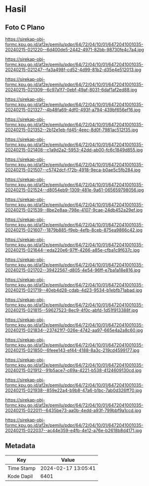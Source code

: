 # Hasil

## Foto C Plano

https://sirekap-obj-formc.kpu.go.id/af2e/pemilu/pdpr/64/72/04/10/01/6472041001035-20240215-021220--6d400de5-2442-4971-82bb-98730fe4c7a4.jpg

https://sirekap-obj-formc.kpu.go.id/af2e/pemilu/pdpr/64/72/04/10/01/6472041001035-20240215-021247--fa3a498f-cd52-4d99-81b2-d35e4e512013.jpg

https://sirekap-obj-formc.kpu.go.id/af2e/pemilu/pdpr/64/72/04/10/01/6472041001035-20240215-021309--6c97a1f7-0ebf-49af-8031-6daf1af2ed88.jpg

https://sirekap-obj-formc.kpu.go.id/af2e/pemilu/pdpr/64/72/04/10/01/6472041001035-20240215-021327--4b48fa69-4df0-493f-a794-439bf656ef16.jpg

https://sirekap-obj-formc.kpu.go.id/af2e/pemilu/pdpr/64/72/04/10/01/6472041001035-20240215-021352--2b12e1eb-fd45-4eec-8d0f-7981ac512f35.jpg

https://sirekap-obj-formc.kpu.go.id/af2e/pemilu/pdpr/64/72/04/10/01/6472041001035-20240215-021408--c1a9d2a2-5953-42dd-ab00-fc6c1849d855.jpg

https://sirekap-obj-formc.kpu.go.id/af2e/pemilu/pdpr/64/72/04/10/01/6472041001035-20240215-021507--c5742dcf-f72b-4918-9eca-b0ae5c5fb284.jpg

https://sirekap-obj-formc.kpu.go.id/af2e/pemilu/pdpr/64/72/04/10/01/6472041001035-20240215-021524--d8054eb9-1309-481e-9a61-065659798056.jpg

https://sirekap-obj-formc.kpu.go.id/af2e/pemilu/pdpr/64/72/04/10/01/6472041001035-20240215-021539--8be2e8aa-798e-4107-9cae-24db452a29ef.jpg

https://sirekap-obj-formc.kpu.go.id/af2e/pemilu/pdpr/64/72/04/10/01/6472041001035-20240215-021607--1879b885-f9eb-4efb-8ceb-875ea9866c42.jpg

https://sirekap-obj-formc.kpu.go.id/af2e/pemilu/pdpr/64/72/04/10/01/6472041001035-20240215-021644--eda220e6-97ff-4266-a85e-cfba1c9f637c.jpg

https://sirekap-obj-formc.kpu.go.id/af2e/pemilu/pdpr/64/72/04/10/01/6472041001035-20240215-021702--39422567-d805-4e54-96ff-e7ba1a18e816.jpg

https://sirekap-obj-formc.kpu.go.id/af2e/pemilu/pdpr/64/72/04/10/01/6472041001035-20240215-021719--40eb4d28-cdab-4d23-9534-b1ebfb71abad.jpg

https://sirekap-obj-formc.kpu.go.id/af2e/pemilu/pdpr/64/72/04/10/01/6472041001035-20240215-021815--59627523-8ec9-4f0c-abfd-1d51f913388f.jpg

https://sirekap-obj-formc.kpu.go.id/af2e/pemilu/pdpr/64/72/04/10/01/6472041001035-20240215-021834--237421f7-026e-4742-aa97-665e4a2a8c60.jpg

https://sirekap-obj-formc.kpu.go.id/af2e/pemilu/pdpr/64/72/04/10/01/6472041001035-20240215-021850--6feee143-ef44-4188-8a3c-219cd4599177.jpg

https://sirekap-obj-formc.kpu.go.id/af2e/pemilu/pdpr/64/72/04/10/01/6472041001035-20240215-021912--91b5ace7-c69a-4221-b538-4124609130cd.jpg

https://sirekap-obj-formc.kpu.go.id/af2e/pemilu/pdpr/64/72/04/10/01/6472041001035-20240215-021938--859e22a4-b9b8-47a6-b1bc-7ab0d326ff70.jpg

https://sirekap-obj-formc.kpu.go.id/af2e/pemilu/pdpr/64/72/04/10/01/6472041001035-20240215-022011--6435be73-aa0b-4edd-a93f-799bbf9a1ccd.jpg

https://sirekap-obj-formc.kpu.go.id/af2e/pemilu/pdpr/64/72/04/10/01/6472041001035-20240215-022037--ac44e359-e4fb-4e12-a76e-b2618b8d4171.jpg


## Metadata

| Key        | Value               |
| ---------- | ------------------- |
| Time Stamp | 2024-02-17 13:05:41 |
| Kode Dapil | 6401                |




